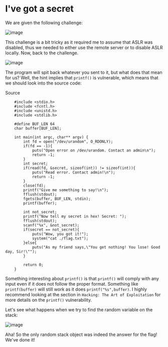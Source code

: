 # I've got a secret

We are given the following challenge:

![image](https://user-images.githubusercontent.com/24576987/33192318-a2e388e8-d08f-11e7-9d8f-837c8b01b2d0.png)

This challenge is a bit tricky as it required me to assume that ASLR was disabled, thus we needed to either use the remote server or to disable ASLR locally. Now, back to the challenge.

![image](https://user-images.githubusercontent.com/24576987/33192338-cdec2b80-d08f-11e7-8bdb-291fc3d86716.png)

The program will spit back whatever you sent to it, but what does that mean for us? Well, the hint implies that `printf()` is vulnerable, which means that we should look into the source code:

Source
```
    #include <stdio.h>
    #include <fcntl.h>
    #include <unistd.h>
    #include <stdlib.h>

    #define BUF_LEN 64
    char buffer[BUF_LEN];

    int main(int argc, char** argv) {
        int fd = open("/dev/urandom", O_RDONLY);
        if(fd == -1){
            puts("Open error on /dev/urandom. Contact an admin\n");
            return -1;
        }
        int secret;
        if(read(fd, &secret, sizeof(int)) != sizeof(int)){
            puts("Read error. Contact admin!\n");
            return -1;
        }
        close(fd);
        printf("Give me something to say!\n");
        fflush(stdout);
        fgets(buffer, BUF_LEN, stdin);
        printf(buffer);

        int not_secret;
        printf("Now tell my secret in hex! Secret: ");
        fflush(stdout);
        scanf("%x", &not_secret);
        if(secret == not_secret){
            puts("Wow, you got it!");
            system("cat ./flag.txt");   
        }else{
            puts("As my friend says,\"You get nothing! You lose! Good day, Sir!\"");
        }

        return 0;
    }
```

Something interesting about `printf()` is that `printf()` will comply with any input even if it does not follow the proper format. Something like `printf(buffer)` will still work as it does `printf("%s",buffer)`. I highly recommend looking at the section in `Hacking: The Art of Exploitation` for more details on the `printf()` vulnerability.

Let's see what happens when we try to find the random variable on the stack:

![image](https://user-images.githubusercontent.com/24576987/33192396-5381b7a6-d090-11e7-932c-fd8c2ee2dde7.png)

Aha! So the only random stack object was indeed the answer for the flag! We've done it!
